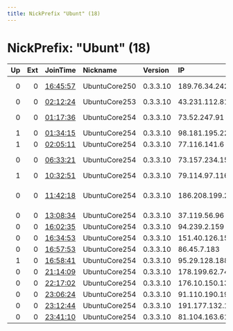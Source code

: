 ```yaml
---
title: NickPrefix "Ubunt" (18)
---
```


# NickPrefix: "Ubunt" (18)

|   Up |   Ext | JoinTime                                                                                            | Nickname      | Version   | IP              | AS                                    | CC   |   ORp |   Dirp | OS    | Contact   |   eFamMembers |
|-----:|------:|:----------------------------------------------------------------------------------------------------|:--------------|:----------|:----------------|:--------------------------------------|:-----|------:|-------:|:------|:----------|--------------:|
|    0 |     0 | [16:45:57](https://metrics.torproject.org/rs.html#details/774A922CDC5D9341B6E60CAA570CABA2A05495CD) | UbuntuCore250 | 0.3.3.10  | 189.76.34.242   | Sercomtel Participau00E7u00F5es S.A.  | br   | 40603 |      0 | Linux | None      |             1 |
|    0 |     0 | [02:12:24](https://metrics.torproject.org/rs.html#details/F877E67E0B60C5AA8F5611DDD6574FE54B6113DB) | UbuntuCore253 | 0.3.3.10  | 43.231.112.81   | iTools JSC                            | mn   | 36903 |      0 | Linux | None      |             1 |
|    0 |     0 | [01:17:36](https://metrics.torproject.org/rs.html#details/349AC6FA016430B9D0670AA63942F8A06D7BE4BF) | UbuntuCore254 | 0.3.3.10  | 73.52.247.91    | Comcast Cable Communications, LLC     | us   | 40997 |      0 | Linux | None      |             1 |
|    1 |     0 | [01:34:15](https://metrics.torproject.org/rs.html#details/BCD58D4D5BFC3D4290AB2E19B428606D63D49D3A) | UbuntuCore254 | 0.3.3.10  | 98.181.195.229  | Cox Communications Inc.               | us   | 34657 |      0 | Linux | None      |             1 |
|    1 |     0 | [02:05:11](https://metrics.torproject.org/rs.html#details/F9658A3818318827EBD6573845A843963899828E) | UbuntuCore254 | 0.3.3.10  | 77.116.141.6    | Hutchison Drei Austria GmbH           | at   | 44433 |      0 | Linux | None      |             1 |
|    0 |     0 | [06:33:21](https://metrics.torproject.org/rs.html#details/AF58B3ED7131A1054B1E41A91E111E0FE418C55C) | UbuntuCore254 | 0.3.3.10  | 73.157.234.15   | Comcast Cable Communications, LLC     | us   | 46133 |      0 | Linux | None      |             1 |
|    1 |     0 | [10:32:51](https://metrics.torproject.org/rs.html#details/931EB17CF0F7D3F2E3E988AE7B163EB13E11CFE6) | UbuntuCore254 | 0.3.3.10  | 79.114.97.116   | RCS &amp; RDS                         | ro   | 34403 |      0 | Linux | None      |             1 |
|    0 |     0 | [11:42:18](https://metrics.torproject.org/rs.html#details/8DE4BEF32223C622806493B93CBFDA177D00768D) | UbuntuCore254 | 0.3.3.10  | 186.208.199.255 | Telgo Telecomunicau00E7u00F5es Goiu00 | br   | 43019 |      0 | Linux | None      |             1 |
|    0 |     0 | [13:08:34](https://metrics.torproject.org/rs.html#details/24011430D1B3D5F8EB3EAB92B738D407498BA8EC) | UbuntuCore254 | 0.3.3.10  | 37.119.56.96    | Vodafone Italia S.p.A.                | it   | 35223 |      0 | Linux | None      |             1 |
|    0 |     0 | [16:02:35](https://metrics.torproject.org/rs.html#details/DA48785DF975BCBEA576DA2CBC83CF737BCBDA5A) | UbuntuCore254 | 0.3.3.10  | 94.239.2.159    | Bouygues Telecom SA                   | fr   | 43415 |      0 | Linux | None      |             1 |
|    0 |     0 | [16:34:53](https://metrics.torproject.org/rs.html#details/9881F5631C8A20029006CE568F3F63901CDABAA4) | UbuntuCore254 | 0.3.3.10  | 151.40.126.15   | Wind Telecomunicazioni SpA            | it   | 40493 |      0 | Linux | None      |             1 |
|    0 |     0 | [16:57:53](https://metrics.torproject.org/rs.html#details/64A2774C53EF8A8BAD37BBDCF35818A83095F8F4) | UbuntuCore254 | 0.3.3.10  | 86.45.7.183     | Eir Broadband                         | ie   | 34123 |      0 | Linux | None      |             1 |
|    1 |     0 | [16:58:41](https://metrics.torproject.org/rs.html#details/D9E1DBE62A4FE8325A546F8EAEA675D9F16E65ED) | UbuntuCore254 | 0.3.3.10  | 95.29.128.188   | VimpelCom                             | ru   | 32827 |      0 | Linux | None      |             1 |
|    0 |     0 | [21:14:09](https://metrics.torproject.org/rs.html#details/20AECE75A1C32B4A88C934CC383F2ADB8870A42A) | UbuntuCore254 | 0.3.3.10  | 178.199.62.74   | Bluewin                               | ch   | 41523 |      0 | Linux | None      |             1 |
|    0 |     0 | [22:17:02](https://metrics.torproject.org/rs.html#details/9A8AE2B8DD72E169F72A16AE8E49A0043693F1BD) | UbuntuCore254 | 0.3.3.10  | 176.10.150.131  | Bahnhof AB                            | se   | 32775 |      0 | Linux | None      |             1 |
|    0 |     0 | [23:06:24](https://metrics.torproject.org/rs.html#details/0BCFD72DD74D069C6DBFD50713601C95B1D24046) | UbuntuCore254 | 0.3.3.10  | 91.110.190.198  | EE Limited                            | gb   | 34429 |      0 | Linux | None      |             1 |
|    0 |     0 | [23:12:44](https://metrics.torproject.org/rs.html#details/59F0CDEA7A7044F6C7E67F364F8DE783C7E8A686) | UbuntuCore254 | 0.3.3.10  | 191.177.132.176 | CLARO S.A.                            | br   | 42557 |      0 | Linux | None      |             1 |
|    0 |     0 | [23:41:10](https://metrics.torproject.org/rs.html#details/CD540AA99EC6E0E3C819D4AD8055A3E9504C4D94) | UbuntuCore254 | 0.3.3.10  | 81.104.163.61   | Virgin Media Limited                  | gb   | 34397 |      0 | Linux | None      |             1 |
